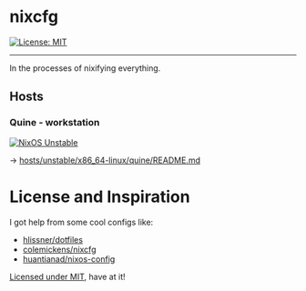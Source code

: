 # nixcfg
[![License: MIT](https://img.shields.io/badge/License-MIT-yellow.svg)](https://opensource.org/licenses/MIT)

---

In the processes of nixifying everything.

## Hosts

### Quine - workstation

[![NixOS Unstable](https://img.shields.io/badge/NixOS-unstable-blue.svg?style=flat-square&logo=NixOS&logoColor=white)](https://nixos.org)

-> [hosts/unstable/x86_64-linux/quine/README.md](./hosts/unstable/x86_64-linux/quine/README.md)



# License and Inspiration


I got help from some cool configs like:

* [hlissner/dotfiles](https://github.com/hlissner/dotfiles)
* [colemickens/nixcfg](https://github.com/colemickens/nixcfg)
* [huantianad/nixos-config](https://github.com/huantianad/nixos-config)


[Licensed under MIT](./LICENSE), have at it!
